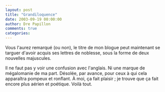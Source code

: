 ```yaml
---
layout: post
title: "Grandiloquence"
date: 2003-09-19 00:00:00
author: Dre Papillon
comments: true
categories: 
---
```



Vous l'aurez remarqué (ou non), le titre de mon blogue peut maintenant se targuer d'avoir acquis ses lettres de noblesse, sous la forme de deux nouvelles majuscules.

Il ne faut pas y voir une confusion avec l'anglais.  Ni une marque de mégalomanie de ma part.  Désolée, par avance, pour ceux à qui cela apparaîtra pompeux et ronflant.  À moi, ça fait plaisir ; je trouve que ça fait encore plus aérien et poétique.  Voilà tout.